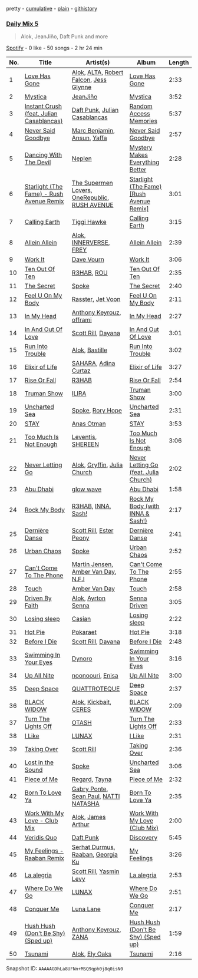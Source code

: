 pretty - [cumulative](/playlists/cumulative/37i9dQZF1E35783e1v1tLq.md) - [plain](/playlists/plain/37i9dQZF1E35783e1v1tLq) - [githistory](https://github.githistory.xyz/mdn522/spotify-playlist-archive/blob/main/playlists/plain/37i9dQZF1E35783e1v1tLq)

### [Daily Mix 5](https://open.spotify.com/playlist/37i9dQZF1E35783e1v1tLq)

> Alok, JeanJiño, Daft Punk and more

[Spotify](https://open.spotify.com/user/spotify) - 0 like - 50 songs - 2 hr 24 min

| No. | Title | Artist(s) | Album | Length |
|---|---|---|---|---|
| 1 | [Love Has Gone](https://open.spotify.com/track/2KUAdU39pNYHy0zHnr8xHd) | [Alok](https://open.spotify.com/artist/0NGAZxHanS9e0iNHpR8f2W), [ALTA](https://open.spotify.com/artist/0PkXdpzJOcWmCvp4aqRsA5), [Robert Falcon](https://open.spotify.com/artist/5CVwY7MrkxGF1aM4f1u6Xk), [Jess Glynne](https://open.spotify.com/artist/4ScCswdRlyA23odg9thgIO) | [Love Has Gone](https://open.spotify.com/album/5ym4LpHEltp18DJE3CcOgv) | 2:33 |
| 2 | [Mystica](https://open.spotify.com/track/5G86O8fUaFMg0syxZVOCjV) | [JeanJiño](https://open.spotify.com/artist/3qCx2KCdxS3wKdRpKarZKN) | [Mystica](https://open.spotify.com/album/1C93VAJ73LF1SJFV3olpjS) | 3:52 |
| 3 | [Instant Crush \(feat\. Julian Casablancas\)](https://open.spotify.com/track/2cGxRwrMyEAp8dEbuZaVv6) | [Daft Punk](https://open.spotify.com/artist/4tZwfgrHOc3mvqYlEYSvVi), [Julian Casablancas](https://open.spotify.com/artist/1rAv1GhTQ2rmG94p9lU3rB) | [Random Access Memories](https://open.spotify.com/album/4m2880jivSbbyEGAKfITCa) | 5:37 |
| 4 | [Never Said Goodbye](https://open.spotify.com/track/4yDyluddbyIqhVwEpBamlX) | [Marc Benjamin](https://open.spotify.com/artist/05KjvP5zdwtEIgEazqblZw), [Ansun](https://open.spotify.com/artist/5UZG6OoWsLEtOIIRJ2IfDm), [Yaffa](https://open.spotify.com/artist/2dWDr94He2mT8CGS2gbP46) | [Never Said Goodbye](https://open.spotify.com/album/4hWAGmyjSBOKaaQ6WsgKoC) | 2:57 |
| 5 | [Dancing With The Devil](https://open.spotify.com/track/3ijHOKeVhtcl4btXfQFgd1) | [Neplen](https://open.spotify.com/artist/3thanoEXYy73q5N7U9rjsR) | [Mystery Makes Everything Better](https://open.spotify.com/album/3xL62sALjqYKapEhIFDYtv) | 2:28 |
| 6 | [Starlight \(The Fame\) \- Rush Avenue Remix](https://open.spotify.com/track/041lAFRfSWim0KECPAG0y8) | [The Supermen Lovers](https://open.spotify.com/artist/08dJ0NJ9jMf8qdLmdhQ2yA), [OneRepublic](https://open.spotify.com/artist/5Pwc4xIPtQLFEnJriah9YJ), [RUSH AVENUE](https://open.spotify.com/artist/0BuZtV1vrh5miIrx1ZPgFP) | [Starlight \(The Fame\) \[Rush Avenue Remix\]](https://open.spotify.com/album/5W0tYis831ssKhp8ilJalZ) | 3:01 |
| 7 | [Calling Earth](https://open.spotify.com/track/5ZbhI9QvRiVHySYVQaMEwv) | [Tiggi Hawke](https://open.spotify.com/artist/5DltvtWOZYwcH6p0ka8I0l) | [Calling Earth](https://open.spotify.com/album/0efURFMr1oUbddyzC6g6S8) | 3:15 |
| 8 | [Allein Allein](https://open.spotify.com/track/0FlTOYJxfZvYsXf8Cyahyt) | [Alok](https://open.spotify.com/artist/0NGAZxHanS9e0iNHpR8f2W), [INNERVERSE](https://open.spotify.com/artist/0lIiVp6FVbJR2utszYQhNf), [FREY](https://open.spotify.com/artist/5F96KjVVl5nnGRkXs8E8Za) | [Allein Allein](https://open.spotify.com/album/2xSMhp31viwXmp1oZGKdLs) | 2:39 |
| 9 | [Work It](https://open.spotify.com/track/5ie4YbDJ1IcH2Osr4kXojt) | [Dave Vourn](https://open.spotify.com/artist/2qQmtPlECf4bzfSbC1xRS1) | [Work It](https://open.spotify.com/album/3ed4lQd4Sd181MksMvhUpM) | 3:06 |
| 10 | [Ten Out Of Ten](https://open.spotify.com/track/1vr6OT3o3Amd1SXCr5TlWh) | [R3HAB](https://open.spotify.com/artist/6cEuCEZu7PAE9ZSzLLc2oQ), [ROU](https://open.spotify.com/artist/4pUoGQv3H8IsCJLsWGHeVB) | [Ten Out Of Ten](https://open.spotify.com/album/2Sr00goCrkDe8sbYP91EV2) | 2:35 |
| 11 | [The Secret](https://open.spotify.com/track/5AgauQ7LrLBZbTlJV2lOfC) | [Spoke](https://open.spotify.com/artist/4f0WTQMfVyb9aH6FGqjHkd) | [The Secret](https://open.spotify.com/album/06d3Kq89c0mbh842iU5vIE) | 2:40 |
| 12 | [Feel U On My Body](https://open.spotify.com/track/2k7AbwAfCy8MGLySoOqziy) | [Rasster](https://open.spotify.com/artist/3LVYHgfHgCTy3QSRt5kKQg), [Jet Voon](https://open.spotify.com/artist/3Ip7r1nfPWJZng8CzlbjFN) | [Feel U On My Body](https://open.spotify.com/album/5gLrAtMCeqTAieUiT1ucTe) | 2:11 |
| 13 | [In My Head](https://open.spotify.com/track/0UJ55vY4Mn8SYj6o6kWaWi) | [Anthony Keyrouz](https://open.spotify.com/artist/0y4czH6DnvpftiSoy7V3HY), [offrami](https://open.spotify.com/artist/733pYGuQ9xwCh15uK2VWT1) | [In My Head](https://open.spotify.com/album/6iLhUKx2Pgbdj8yJB6hbZ4) | 2:27 |
| 14 | [In And Out Of Love](https://open.spotify.com/track/7KzVyY5LTvBXsBDCvZajXi) | [Scott Rill](https://open.spotify.com/artist/7dNg7OLrxcWU9cVe3sQoMV), [Dayana](https://open.spotify.com/artist/5Vy6RSEJf7dqYyymV9T632) | [In And Out Of Love](https://open.spotify.com/album/6ShCHxh14IGGrTmJ2XVghO) | 3:01 |
| 15 | [Run Into Trouble](https://open.spotify.com/track/5C2mUkFTs51bizl4LAaqRy) | [Alok](https://open.spotify.com/artist/0NGAZxHanS9e0iNHpR8f2W), [Bastille](https://open.spotify.com/artist/7EQ0qTo7fWT7DPxmxtSYEc) | [Run Into Trouble](https://open.spotify.com/album/2Cfzwp8KLSsL7oul0sGirP) | 3:02 |
| 16 | [Elixir of Life](https://open.spotify.com/track/3Zbs4svztn8Rujf6PD834l) | [SAHARA](https://open.spotify.com/artist/7bcqrseatanMqwN895KIMY), [Adina Curtaz](https://open.spotify.com/artist/5u7V0YTpKa9vhNtIXxK6l4) | [Elixir of Life](https://open.spotify.com/album/02ed8GmJ0jqn3sonIDNlKd) | 3:27 |
| 17 | [Rise Or Fall](https://open.spotify.com/track/0utKSgpLU8PPWh8rTx5TyU) | [R3HAB](https://open.spotify.com/artist/6cEuCEZu7PAE9ZSzLLc2oQ) | [Rise Or Fall](https://open.spotify.com/album/3zD8OTVh7lKzY5ttZTYvYx) | 2:54 |
| 18 | [Truman Show](https://open.spotify.com/track/0YWr7ne5pL0gbLjQaWDvNz) | [ILIRA](https://open.spotify.com/artist/6mzs66iVW15C5iLt0JLt41) | [Truman Show](https://open.spotify.com/album/3jiu9SE8hMLCVL9e8iql5E) | 3:00 |
| 19 | [Uncharted Sea](https://open.spotify.com/track/6HBij05RdWXmIevjJWXLdO) | [Spoke](https://open.spotify.com/artist/4f0WTQMfVyb9aH6FGqjHkd), [Rory Hope](https://open.spotify.com/artist/147kOGOemXIO7HPzrwoYSC) | [Uncharted Sea](https://open.spotify.com/album/514IMBr9VVmWzfNQERd85Q) | 2:31 |
| 20 | [STAY](https://open.spotify.com/track/6c7E3TGDlRMYgriMDcU7Tq) | [Anas Otman](https://open.spotify.com/artist/66kee8oYRhl1zR7PvNCpU9) | [STAY](https://open.spotify.com/album/1eahVPIhL0C7Z32yBMbSDW) | 3:53 |
| 21 | [Too Much Is Not Enough](https://open.spotify.com/track/5KQjXKzX6VV5EUT2JV8mOd) | [Leventis](https://open.spotify.com/artist/3F6z7RXCcFGOoeRoPMPAYQ), [SHEREEN](https://open.spotify.com/artist/3YxrA7w97jWYBO6uyOaRzR) | [Too Much Is Not Enough](https://open.spotify.com/album/1zRb2MNntZqBthgGIObLYn) | 3:06 |
| 22 | [Never Letting Go](https://open.spotify.com/track/50aavjIFmj5VB6Cxkcx2X7) | [Alok](https://open.spotify.com/artist/0NGAZxHanS9e0iNHpR8f2W), [Gryffin](https://open.spotify.com/artist/2ZRQcIgzPCVaT9XKhXZIzh), [Julia Church](https://open.spotify.com/artist/4dHGNdVhBxCJUyMk9dR727) | [Never Letting Go \(feat\. Julia Church\)](https://open.spotify.com/album/3D4noTUY4HJPPf3Swo3XM9) | 2:02 |
| 23 | [Abu Dhabi](https://open.spotify.com/track/1Z7l1g13J2w2Fg4TRDZ71R) | [glow wave](https://open.spotify.com/artist/4TIAOBzIsnAtxEMEkG6CAd) | [Abu Dhabi](https://open.spotify.com/album/1kuOJoMutbId4CbbBcykr6) | 1:58 |
| 24 | [Rock My Body](https://open.spotify.com/track/6pb5DtlAeG95dNQLHiArRU) | [R3HAB](https://open.spotify.com/artist/6cEuCEZu7PAE9ZSzLLc2oQ), [INNA](https://open.spotify.com/artist/2w9zwq3AktTeYYMuhMjju8), [Sash!](https://open.spotify.com/artist/5XTxV2ifoYkmNb13Gb6cKz) | [Rock My Body \(with INNA & Sash!\)](https://open.spotify.com/album/1ItxfUvQVlH7sAybyJ1SpB) | 2:17 |
| 25 | [Dernière Danse](https://open.spotify.com/track/11UVw7Y3AU4vG73iM6bklP) | [Scott Rill](https://open.spotify.com/artist/7dNg7OLrxcWU9cVe3sQoMV), [Ester Peony](https://open.spotify.com/artist/1PugRwcQ0OZCWKpwDv7qW7) | [Dernière Danse](https://open.spotify.com/album/3k7I6A4AbdJYOv1lq1OHMF) | 2:41 |
| 26 | [Urban Chaos](https://open.spotify.com/track/6H0qZ5Eia0igxsnULvHKcJ) | [Spoke](https://open.spotify.com/artist/4f0WTQMfVyb9aH6FGqjHkd) | [Urban Chaos](https://open.spotify.com/album/28QYXjshETTFFB8sd2l3Cz) | 2:52 |
| 27 | [Can't Come To The Phone](https://open.spotify.com/track/0I5pVidtNjNXeaqHnwhrva) | [Martin Jensen](https://open.spotify.com/artist/4ehtJnVumNf6xzSCDk8aLB), [Amber Van Day](https://open.spotify.com/artist/6NFRBhq9SmNn1FAiRs9AEf), [N.F.I](https://open.spotify.com/artist/1UmSNiqXtkwAXtzdejWypd) | [Can't Come To The Phone](https://open.spotify.com/album/1ABAfouWvWYsUinSXR2B6H) | 2:55 |
| 28 | [Touch](https://open.spotify.com/track/0Pebpt5NlciT4arOfAEgvB) | [Amber Van Day](https://open.spotify.com/artist/6NFRBhq9SmNn1FAiRs9AEf) | [Touch](https://open.spotify.com/album/1FAG0GWOUkhCaQB7Pnvcwk) | 2:58 |
| 29 | [Driven By Faith](https://open.spotify.com/track/7IQgqHEZrY2n92f1afCdNr) | [Alok](https://open.spotify.com/artist/0NGAZxHanS9e0iNHpR8f2W), [Ayrton Senna](https://open.spotify.com/artist/2oTPCYBrkHHoK4ERKw2wxQ) | [Senna Driven](https://open.spotify.com/album/5OR3qKgc3gQYh7AFRhwVY4) | 3:05 |
| 30 | [Losing sleep](https://open.spotify.com/track/2zjm8Q7ipJvhVo66BHyXd8) | [Casian](https://open.spotify.com/artist/6X937Y9iHCXGPwSDhBbSiK) | [Losing sleep](https://open.spotify.com/album/75qHRkEJXdqVarc3O3vHkI) | 2:22 |
| 31 | [Hot Pie](https://open.spotify.com/track/5ri1lyWEHFHI7oFtBSP7mQ) | [Pokaraet](https://open.spotify.com/artist/1RuD1Ta6AkU7DGmJ5uQvpT) | [Hot Pie](https://open.spotify.com/album/0GwYi5NGH7F310m8OiOEj1) | 3:18 |
| 32 | [Before I Die](https://open.spotify.com/track/3UHkFkDiH9eWbj9o75zS4A) | [Scott Rill](https://open.spotify.com/artist/7dNg7OLrxcWU9cVe3sQoMV), [Dayana](https://open.spotify.com/artist/5Vy6RSEJf7dqYyymV9T632) | [Before I Die](https://open.spotify.com/album/64s4ArxEF9PfRo43OZDxgd) | 2:48 |
| 33 | [Swimming In Your Eyes](https://open.spotify.com/track/1clNueVAJ6a3orfLksJ1Sk) | [Dynoro](https://open.spotify.com/artist/3v6Ji4uoWtKRkhuDUaxi9n) | [Swimming In Your Eyes](https://open.spotify.com/album/3s00JsMokTyY89ZERHP2QL) | 3:16 |
| 34 | [Up All Nite](https://open.spotify.com/track/0mhInlNNJXrdH14id6NRAn) | [noonoouri](https://open.spotify.com/artist/7pMGoZUrvOrvoYZqVWR07I), [Enisa](https://open.spotify.com/artist/19mMHUyLK5uYyg9D14yJP6) | [Up All Nite](https://open.spotify.com/album/3CGpJcaa02fN4aCLjdlMA6) | 3:00 |
| 35 | [Deep Space](https://open.spotify.com/track/7KZKYQ3k3S4f1BsIHNwY6C) | [QUATTROTEQUE](https://open.spotify.com/artist/0l1kVCUpMOfiqosrJLdFJX) | [Deep Space](https://open.spotify.com/album/34RmiKHYTfQVvdaLbw7Tpr) | 2:37 |
| 36 | [BLACK WIDOW](https://open.spotify.com/track/6c7BB9OiD0Wu596pW4L1f7) | [Alok](https://open.spotify.com/artist/0NGAZxHanS9e0iNHpR8f2W), [Kickbait](https://open.spotify.com/artist/07Lnw1KXCwVMNUTGciJImE), [CERES](https://open.spotify.com/artist/32kPQzj1rk4nnGIIJpIUic) | [BLACK WIDOW](https://open.spotify.com/album/0ddT2dGSomsrtalEHqI9MK) | 2:09 |
| 37 | [Turn The Lights Off](https://open.spotify.com/track/5PDZfHJRrpFAh5CjK4c5ql) | [OTASH](https://open.spotify.com/artist/3lWH59JER2slR937o2bnvK) | [Turn The Lights Off](https://open.spotify.com/album/5cFCQCJgVd83X3nuKaq4RL) | 2:33 |
| 38 | [I Like](https://open.spotify.com/track/2Olt8sKVNmJ7WBuGbPvUuy) | [LUNAX](https://open.spotify.com/artist/7CLsFRcEkn0Amc9VlVOFwR) | [I Like](https://open.spotify.com/album/5MLZv8FjK5u2hA0277LPGF) | 2:31 |
| 39 | [Taking Over](https://open.spotify.com/track/3CzQTFCcSJHoWWMfQCUSsb) | [Scott Rill](https://open.spotify.com/artist/7dNg7OLrxcWU9cVe3sQoMV) | [Taking Over](https://open.spotify.com/album/7DCcw6tXM3sDwU5PM0e59L) | 2:36 |
| 40 | [Lost in the Sound](https://open.spotify.com/track/2G3s75KcPfuHyHYvhjYfGn) | [Spoke](https://open.spotify.com/artist/4f0WTQMfVyb9aH6FGqjHkd) | [Uncharted Sea](https://open.spotify.com/album/514IMBr9VVmWzfNQERd85Q) | 3:06 |
| 41 | [Piece of Me](https://open.spotify.com/track/2fK8c5T8vXoO7BidKZxBBO) | [Regard](https://open.spotify.com/artist/4ofCBoyEiGSePFAG500xev), [Tayna](https://open.spotify.com/artist/5Cj0xJrG2k8TPOJQ1vdAmZ) | [Piece of Me](https://open.spotify.com/album/3EGEQruQWbcXlUPlkPWhOQ) | 2:32 |
| 42 | [Born To Love Ya](https://open.spotify.com/track/5Nwh8kghoqebxmco5ZWbDt) | [Gabry Ponte](https://open.spotify.com/artist/5ENS85nZShljwNgg4wFD7D), [Sean Paul](https://open.spotify.com/artist/3Isy6kedDrgPYoTS1dazA9), [NATTI NATASHA](https://open.spotify.com/artist/1GDbiv3spRmZ1XdM1jQbT7) | [Born To Love Ya](https://open.spotify.com/album/4dx4jGH35HYUcRT6vNQjPo) | 2:35 |
| 43 | [Work With My Love \- Club Mix](https://open.spotify.com/track/5HdMZqrxWA7TMB5ws10gCV) | [Alok](https://open.spotify.com/artist/0NGAZxHanS9e0iNHpR8f2W), [James Arthur](https://open.spotify.com/artist/4IWBUUAFIplrNtaOHcJPRM) | [Work With My Love \(Club Mix\)](https://open.spotify.com/album/78Ojq5aclYdPZFgz5i0V6t) | 2:00 |
| 44 | [Veridis Quo](https://open.spotify.com/track/2LD2gT7gwAurzdQDQtILds) | [Daft Punk](https://open.spotify.com/artist/4tZwfgrHOc3mvqYlEYSvVi) | [Discovery](https://open.spotify.com/album/2noRn2Aes5aoNVsU6iWThc) | 5:45 |
| 45 | [My Feelings \- Raaban Remix](https://open.spotify.com/track/2Uc8q2ANutjQcstQAhgNru) | [Serhat Durmus](https://open.spotify.com/artist/1R2iRWvuwwokMKGHirNGTD), [Raaban](https://open.spotify.com/artist/4cSYNpczcvTUpnPMFDLsIc), [Georgia Ku](https://open.spotify.com/artist/5mYakBbBzPMQTfkVMIgiDM) | [My Feelings](https://open.spotify.com/album/6XnzdnYMwOIEgVMEewejQe) | 3:26 |
| 46 | [La alegria](https://open.spotify.com/track/2p2K1OSRcRuZFmBrnqQt46) | [Scott Rill](https://open.spotify.com/artist/7dNg7OLrxcWU9cVe3sQoMV), [Yasmin Levy](https://open.spotify.com/artist/1XDkuk3pjmco8Mkd93Qxbu) | [La alegria](https://open.spotify.com/album/1hIRGOqH8X8IVdL8KfiThE) | 2:53 |
| 47 | [Where Do We Go](https://open.spotify.com/track/2Ehp9Is1ihvBQaoJt47XeK) | [LUNAX](https://open.spotify.com/artist/7CLsFRcEkn0Amc9VlVOFwR) | [Where Do We Go](https://open.spotify.com/album/1v05i0btb10KOIvgumPue6) | 2:51 |
| 48 | [Conquer Me](https://open.spotify.com/track/1TvvkC6qAgqhVzYV2s0XtV) | [Luna Lane](https://open.spotify.com/artist/0B5f0Jgyt5gO3dHUsVtWiT) | [Conquer Me](https://open.spotify.com/album/2XTP4hMqVK2bcpNiPVXUI3) | 2:17 |
| 49 | [Hush Hush \(Don't Be Shy\) \(Sped up\)](https://open.spotify.com/track/6u8ITzuaSse7oiP7Abg3a3) | [Anthony Keyrouz](https://open.spotify.com/artist/0y4czH6DnvpftiSoy7V3HY), [ZANA](https://open.spotify.com/artist/34lIancN28qj7jD4JxYOdE) | [Hush Hush \(Don't Be Shy\) \(Sped up\)](https://open.spotify.com/album/6gBuJa3eslYwSUVqwICNf0) | 1:59 |
| 50 | [Tsunami](https://open.spotify.com/track/7Datvb4oPN6dHpfIYWgJii) | [Alok](https://open.spotify.com/artist/0NGAZxHanS9e0iNHpR8f2W), [Ely Oaks](https://open.spotify.com/artist/2MdFJmUQf3ckA99IhFF9my) | [Tsunami](https://open.spotify.com/album/4N5GXjk84sniBmSGfwwgzP) | 2:16 |

Snapshot ID: `AAAAAGDhLa8UFNn+MSQ9qph0j8q0isN0`
